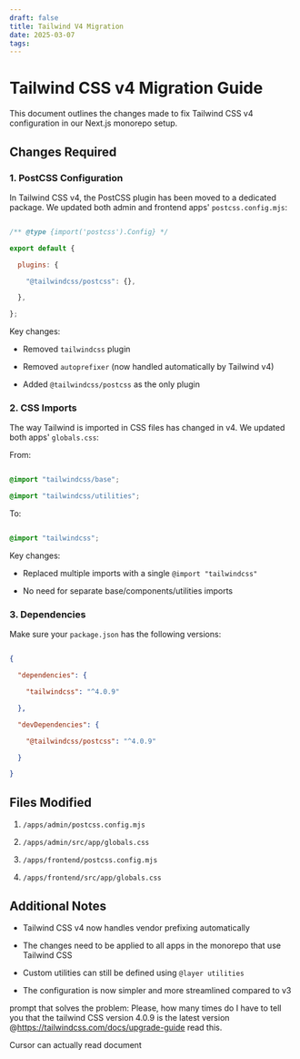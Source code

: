 ```yaml
---
draft: false
title: Tailwind V4 Migration
date: 2025-03-07
tags:
---
```

# Tailwind CSS v4 Migration Guide

  

This document outlines the changes made to fix Tailwind CSS v4 configuration in our Next.js monorepo setup.

  

## Changes Required

  

### 1. PostCSS Configuration

  

In Tailwind CSS v4, the PostCSS plugin has been moved to a dedicated package. We updated both admin and frontend apps' `postcss.config.mjs`:

  

```js

/** @type {import('postcss').Config} */

export default {

  plugins: {

    "@tailwindcss/postcss": {},

  },

};

```

  

Key changes:

- Removed `tailwindcss` plugin

- Removed `autoprefixer` (now handled automatically by Tailwind v4)

- Added `@tailwindcss/postcss` as the only plugin

  

### 2. CSS Imports

  

The way Tailwind is imported in CSS files has changed in v4. We updated both apps' `globals.css`:

  

From:

```css

@import "tailwindcss/base";

@import "tailwindcss/utilities";

```

  

To:

```css

@import "tailwindcss";

```

  

Key changes:

- Replaced multiple imports with a single `@import "tailwindcss"`

- No need for separate base/components/utilities imports

  

### 3. Dependencies

  

Make sure your `package.json` has the following versions:

```json

{

  "dependencies": {

    "tailwindcss": "^4.0.9"

  },

  "devDependencies": {

    "@tailwindcss/postcss": "^4.0.9"

  }

}

```

  

## Files Modified

  

1. `/apps/admin/postcss.config.mjs`

2. `/apps/admin/src/app/globals.css`

3. `/apps/frontend/postcss.config.mjs`

4. `/apps/frontend/src/app/globals.css`

  

## Additional Notes

  

- Tailwind CSS v4 now handles vendor prefixing automatically

- The changes need to be applied to all apps in the monorepo that use Tailwind CSS

- Custom utilities can still be defined using `@layer utilities`

- The configuration is now simpler and more streamlined compared to v3



prompt that solves the problem:
Please, how many times do I have to tell you that the tailwind CSS version 4.0.9 is the latest version @https://tailwindcss.com/docs/upgrade-guide read this.

Cursor can actually read document